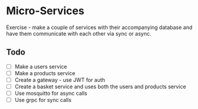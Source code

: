 # Micro-Services
Exercise - make a couple of services with their accompanying database and have them communicate with each other via sync or async.

## Todo
- [ ] Make a users service
- [ ] Make a products service
- [ ] Create a gateway - use JWT for auth
- [ ] Create a basket service and uses both the users and products service
- [ ] Use mosquitto for async calls
- [ ] Use grpc for sync calls

